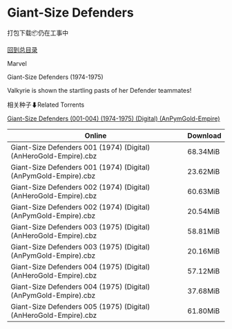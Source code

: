# Giant-Size Defenders

打包下载📦仍在工事中

[回到总目录](/Catalogs.md)

Marvel

Giant-Size Defenders (1974-1975)

Valkyrie is shown the startling pasts of her Defender teammates!





相关种子⬇Related Torrents

[Giant-Size Defenders (001-004) (1974-1975) (Digital) (AnPymGold-Empire)](https://github.com/alicewish/markdown/blob/master/torrent/Giant-Size-Defenders--001-004---1974-1975---Digital---AnPymGold-Empire.md)

Online | Download
--- | ---
Giant-Size Defenders 001 (1974) (Digital) (AnHeroGold-Empire).cbz | 68.34MiB
Giant-Size Defenders 001 (1974) (Digital) (AnPymGold-Empire).cbz | 23.62MiB
Giant-Size Defenders 002 (1974) (Digital) (AnHeroGold-Empire).cbz | 60.63MiB
Giant-Size Defenders 002 (1974) (Digital) (AnPymGold-Empire).cbz | 20.54MiB
Giant-Size Defenders 003 (1975) (Digital) (AnHeroGold-Empire).cbz | 58.81MiB
Giant-Size Defenders 003 (1975) (Digital) (AnPymGold-Empire).cbz | 20.16MiB
Giant-Size Defenders 004 (1975) (Digital) (AnHeroGold-Empire).cbz | 57.12MiB
Giant-Size Defenders 004 (1975) (Digital) (AnPymGold-Empire).cbz | 37.68MiB
Giant-Size Defenders 005 (1975) (Digital) (AnHeroGold-Empire).cbz | 61.80MiB